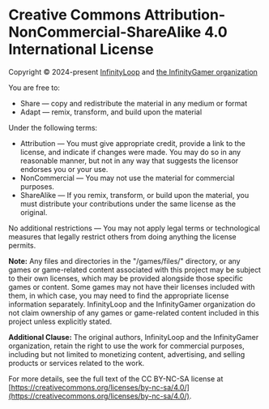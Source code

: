 # Creative Commons Attribution-NonCommercial-ShareAlike 4.0 International License

Copyright © 2024-present [InfinityLoop](https://github.com/InfinityLoop1) and [the InfinityGamer organization](https://github.com/InfinityGamer-Game-Site)

You are free to:

- Share — copy and redistribute the material in any medium or format
- Adapt — remix, transform, and build upon the material

Under the following terms:

- Attribution — You must give appropriate credit, provide a link to the license, and indicate if changes were made. You may do so in any reasonable manner, but not in any way that suggests the licensor endorses you or your use.
- NonCommercial — You may not use the material for commercial purposes.
- ShareAlike — If you remix, transform, or build upon the material, you must distribute your contributions under the same license as the original.

No additional restrictions — You may not apply legal terms or technological measures that legally restrict others from doing anything the license permits.

**Note:** Any files and directories in the "/games/files/" directory, or any games or game-related content associated with this project may be subject to their own licenses, which may be provided alongside those specific games or content. Some games may not have their licenses included with them, in which case, you may need to find the appropriate license information separately. InfinityLoop and the InfinityGamer organization do not claim ownership of any games or game-related content included in this project unless explicitly stated.

**Additional Clause:** The original authors, InfinityLoop and the InfinityGamer organization, retain the right to use the work for commercial purposes, including but not limited to monetizing content, advertising, and selling products or services related to the work.

For more details, see the full text of the CC BY-NC-SA license at [https://creativecommons.org/licenses/by-nc-sa/4.0/](https://creativecommons.org/licenses/by-nc-sa/4.0/).
